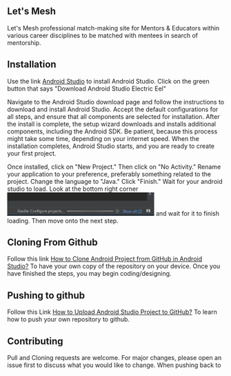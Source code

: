 ## Let's Mesh

Let's Mesh professional match-making site for Mentors & Educators within various career disciplines to be matched with mentees in search of mentorship.

## Installation

Use the link [Android Studio](https://developer.android.com/studio) to install Android Studio.
Click on the green button that says "Download Android Studio Electric Eel"

Navigate to the Android Studio download page and follow the instructions to download and install 
Android Studio. Accept the default configurations for all steps, and ensure that all components are 
selected for installation. After the install is complete, the setup wizard downloads and installs 
additional components, including the Android SDK. Be patient, because this process might take some 
time, depending on your internet speed. When the installation completes, Android Studio starts, and 
you are ready to create your first project.

Once installed, click on "New Project." Then click on "No Activity." Rename your application to your 
preference, preferably something related to the project. Change the language to "Java." Click "Finish."
Wait for your android studio to load. Look at the bottom right corner ![image](load.png) and wait for it to finish loading.
Then move onto the next step. 

## Cloning From Github
Follow this link [How to Clone Android Project from GitHub in Android Studio?](https://www.geeksforgeeks.org/how-to-clone-android-project-from-github-in-android-studio/)
To have your own copy of the repository on your device. Once you have finished the steps, you may begin coding/designing.

## Pushing to github
Follow this Link [How to Upload Android Studio Project to GitHub?](https://dev.to/vtsen/how-to-upload-android-studio-project-to-github-4d2#:~:text=To%20push%20your%20files%2C%20click,"Commit%20and%20Push"%20above.)
To learn how to push your own repository to github.


## Contributing

Pull and Cloning requests are welcome. For major changes, please open an issue first
to discuss what you would like to change. When pushing back to 


